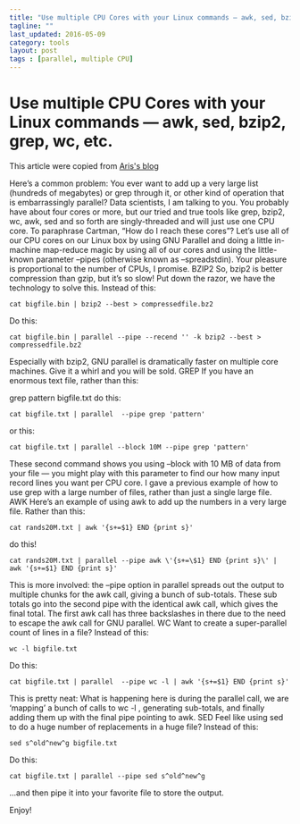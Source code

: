 ```yaml
---
title: "Use multiple CPU Cores with your Linux commands — awk, sed, bzip2, grep, wc, etc."
tagline: ""
last_updated: 2016-05-09
category: tools
layout: post
tags : [parallel, multiple CPU]
---
```


# Use multiple CPU Cores with your Linux commands — awk, sed, bzip2, grep, wc, etc.

This article were copied from [Aris's blog](http://www.rankfocus.com/use-cpu-cores-linux-commands/)

Here’s a  common problem: You ever want to add up a very large list (hundreds of megabytes) or grep through it, or other kind of operation that is embarrassingly parallel? Data scientists, I am talking to you. You probably  have about four cores or more, but our tried and true tools like grep, bzip2, wc, awk, sed and so forth are singly-threaded and will just use one CPU core. To paraphrase Cartman, “How do I reach these cores”? Let’s use all of our CPU cores on our Linux box by using GNU Parallel and doing a little in-machine map-reduce magic by using all of our cores and using the little-known parameter –pipes (otherwise known as –spreadstdin). Your pleasure is proportional to the number of CPUs, I promise.   BZIP2 So, bzip2 is better compression than gzip, but it’s so slow! Put down the razor, we have the technology to solve this. Instead of this:

```
cat bigfile.bin | bzip2 --best > compressedfile.bz2
```

Do this:

```
cat bigfile.bin | parallel --pipe --recend '' -k bzip2 --best > compressedfile.bz2
```

Especially with bzip2, GNU parallel is dramatically faster on multiple core machines. Give it a whirl and you will be sold.     GREP If you have an enormous text file, rather than this:

grep pattern bigfile.txt
do this:

```
cat bigfile.txt | parallel  --pipe grep 'pattern'
```

or this:

```
cat bigfile.txt | parallel --block 10M --pipe grep 'pattern'
```

These second command shows you using –block with 10 MB of data from your file — you might play with this parameter to find our how many input record lines you want per CPU core. I gave a previous example of how to use grep with a large number of files, rather than just a single large file. AWK Here’s an example of using awk to add up the numbers in a very large file. Rather than this:

```
cat rands20M.txt | awk '{s+=$1} END {print s}'
```

do this!

```
cat rands20M.txt | parallel --pipe awk \'{s+=\$1} END {print s}\' | awk '{s+=$1} END {print s}'
```

This is more involved: the –pipe option in parallel spreads out the output to multiple chunks for the awk call, giving a bunch of sub-totals. These sub totals go into the second pipe with the identical awk call, which gives the final total. The first awk call has three backslashes in there due to the need to escape the awk call for GNU parallel. WC Want to create a super-parallel count of lines in a file? Instead of this:

```
wc -l bigfile.txt
```

Do this:

```
cat bigfile.txt | parallel  --pipe wc -l | awk '{s+=$1} END {print s}'
```

This is pretty neat: What is happening here is during the parallel call, we are ‘mapping’ a bunch of calls to wc -l , generating sub-totals, and finally adding them up with the final pipe pointing to awk. SED Feel like using sed to do a huge number of replacements in a huge file? Instead of this:

```
sed s^old^new^g bigfile.txt
```

Do this:

```
cat bigfile.txt | parallel --pipe sed s^old^new^g
```

…and then pipe it into your favorite file to store the output.

Enjoy!
